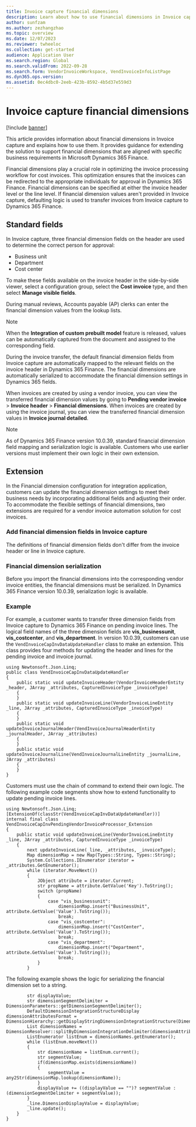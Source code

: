 ```yaml
---
title: Invoice capture financial dimensions
description: Learn about how to use financial dimensions in Invoice capture, including overviews on standard fields and extensions, with code examples.
author: sunfzam
ms.author: zezhangzhao
ms.topic: overview
ms.date: 12/07/2023
ms.reviewer: twheeloc
ms.collection: get-started
audience: Application User
ms.search.region: Global
ms.search.validFrom: 2022-09-28
ms.search.form: VendorInvoiceWorkspace, VendInvoiceInfoListPage
ms.dyn365.ops.version: 
ms.assetid: 0ec4dbc0-2eeb-423b-8592-4b5d37e559d3
---
```


# Invoice capture financial dimensions

[!include [banner](../includes/banner.md)]

This article provides information about financial dimensions in Invoice capture and explains how to use them. It provides guidance for extending the solution to support financial dimensions that are aligned with specific business requirements in Microsoft Dynamics 365 Finance.

Financial dimensions play a crucial role in optimizing the invoice processing workflow for cost invoices. This optimization ensures that the invoices can be redirected to the appropriate individuals for approval in Dynamics 365 Finance. Financial dimensions can be specified at either the invoice header level or the line level. If financial dimension values aren't provided in Invoice capture, defaulting logic is used to transfer invoices from Invoice capture to Dynamics 365 Finance.

## Standard fields

In Invoice capture, three financial dimension fields on the header are used to determine the correct person for approval:

- Business unit
- Department
- Cost center

To make these fields available on the invoice header in the side-by-side viewer, select a configuration group, select the **Cost invoice** type, and then select **Manage visible fields**.

During manual reviews, Accounts payable (AP) clerks can enter the financial dimension values from the lookup lists.

> [!NOTE]
> When the **Integration of custom prebuilt model** feature is released, values can be automatically captured from the document and assigned to the corresponding field.

During the invoice transfer, the default financial dimension fields from Invoice capture are automatically mapped to the relevant fields on the invoice header in Dynamics 365 Finance. The financial dimensions are automatically serialized to accommodate the financial dimension settings in Dynamics 365 fields.

When invoices are created by using a vendor invoice, you can view the transferred financial dimension values by going to **Pending vendor invoice** \> **Invoice header** \> **Financial dimensions**. When invoices are created by using the invoice journal, you can view the transferred financial dimension values in **Invoice journal detailed**.

> [!NOTE]
> As of Dynamics 365 Finance version 10.0.39, standard financial dimension field mapping and serialization logic is available. Customers who use earlier versions must implement their own logic in their own extension.

## Extension

In the Financial dimension configuration for integration application, customers can update the financial dimension settings to meet their business needs by incorporating additional fields and adjusting their order. To accommodate the flexible settings of financial dimensions, two extensions are required for a vendor invoice automation solution for cost invoices.

### Add financial dimension fields in Invoice capture

The definitions of financial dimension fields don't differ from the invoice header or line in Invoice capture.

### Financial dimension serialization

Before you import the financial dimensions into the corresponding vendor invoice entities, the financial dimensions must be serialized. In Dynamics 365 Finance version 10.0.39, serialization logic is available.

### Example

For example, a customer wants to transfer three dimension fields from Invoice capture to Dynamics 365 Finance on pending invoice lines. The logical field names of the three dimension fields are **vis\_businessunit**, **vis\_costcenter**, and **vis\_department**. In version 10.0.39, customers can use the `VendInvoiceCapInvDataUpdateHandler` class to make an extension. This class provides four methods for updating the header and lines for the pending invoice and invoice journal.

```
using Newtonsoft.Json.Linq; 
public class VendInvoiceCapInvDataUpdateHandler 
{ 
    public static void updateInvoiceHeader(VendorInvoiceHeaderEntity _header, JArray _attributes, CapturedInvoiceType _invoiceType) 
    { 
    } 
    public static void updateInvoiceLine(VendorInvoiceLineEntity _line, JArray _attributes, CapturedInvoiceType _invoiceType) 
    {
    } 
    public static void updateInvoiceJournalHeader(VendInvoiceJournalHeaderEntity _journalHeader, JArray _attributes) 
    { 
    } 
    public static void updateInvoiceJournalLine(VendInvoiceJournalLineEntity _journalLine, JArray _attributes) 
    { 
    }
}
```

Customers must use the chain of command to extend their own logic. The following example code segments show how to extend functionality to update pending invoice lines.

```
using Newtonsoft.Json.Linq; 
[ExtensionOf(classStr(VendInvoiceCapInvDataUpdateHandler))]
internal final class VendInvoiceCapInvPendingVendorInvoiceProcessor_Extension 
{ 
    public static void updateInvoiceLine(VendorInvoiceLineEntity _line, JArray _attributes, CapturedInvoiceType _invoiceType) 
    { 
        next updateInvoiceLine(_line, _attributes, _invoiceType); 
        Map dimensionMap = new Map(Types::String, Types::String); 
        System.Collections.IEnumerator iterator = _attributes.GetEnumerator(); 
        while (iterator.MoveNext()) 
        { 
            JObject attribute = iterator.Current; 
            str propName = attribute.GetValue('Key').ToString(); 
            switch (propName) 
            { 
                case "vis_businessunit": 
                    dimensionMap.insert("BusinessUnit", attribute.GetValue('Value').ToString()); 
                    break; 
                case "vis_costcenter": 
                    dimensionMap.insert("CostCenter", attribute.GetValue('Value').ToString()); 
                    break; 
                case "vis_department": 
                    dimensionMap.insert("Department", attribute.GetValue('Value').ToString()); 
                    break; 
            } 
        }
```

The following example shows the logic for serializing the financial dimension set to a string.

```
        str displayValue; 
        str dimensionSegmentDelimiter = DimensionParameters::getDimensionSegmentDelimiter(); 
        DefaultDimensionIntegrationStructureDisplay dimensionAttributesFormat = DimensionHierarchy::getDisplayStringDimensionIntegrationStructure(DimensionDataEntityStructureType::DataEntityDefaultDimensionFormat); 
        List dimensionNames = DimensionResolver::splitByDimensionIntegrationDelimiter(dimensionAttributesFormat); 
        ListEnumerator listEnum = dimensionNames.getEnumerator(); 
        while (listEnum.moveNext()) 
        { 
            str dimensionName = listEnum.current(); 
            str segmentValue; 
            if(dimensionMap.exists(dimensionName)) 
            { 
                segmentValue = any2Str(dimensionMap.lookup(dimensionName)); 
            } 
            displayValue += ((displayValue == "")? segmentValue : (dimensionSegmentDelimiter + segmentValue)); 
        } 
        _line.DimensionDisplayValue = displayValue; 
        _line.update(); 
    } 
}
```
